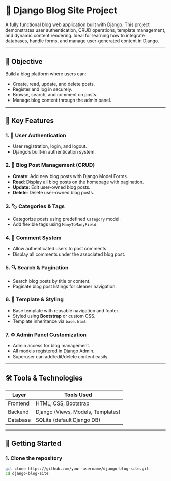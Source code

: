 # 📝 Django Blog Site Project

A fully functional blog web application built with Django. This project demonstrates user authentication, CRUD operations, template management, and dynamic content rendering. Ideal for learning how to integrate databases, handle forms, and manage user-generated content in Django.

---

## 🎯 Objective

Build a blog platform where users can:

- Create, read, update, and delete posts.
- Register and log in securely.
- Browse, search, and comment on posts.
- Manage blog content through the admin panel.

---

## 🔑 Key Features

### 1. 🔐 User Authentication
- User registration, login, and logout.
- Django’s built-in authentication system.

### 2. 📝 Blog Post Management (CRUD)
- **Create**: Add new blog posts with Django Model Forms.
- **Read**: Display all blog posts on the homepage with pagination.
- **Update**: Edit user-owned blog posts.
- **Delete**: Delete user-owned blog posts.

### 3. 🏷️ Categories & Tags
- Categorize posts using predefined `Category` model.
- Add flexible tags using `ManyToManyField`.

### 4. 💬 Comment System
- Allow authenticated users to post comments.
- Display all comments under the associated blog post.

### 5. 🔍 Search & Pagination
- Search blog posts by title or content.
- Paginate blog post listings for cleaner navigation.

### 6. 🎨 Template & Styling
- Base template with reusable navigation and footer.
- Styled using **Bootstrap** or custom CSS.
- Template inheritance via `base.html`.

### 7. ⚙️ Admin Panel Customization
- Admin access for blog management.
- All models registered in Django Admin.
- Superuser can add/edit/delete content easily.

---

## 🛠 Tools & Technologies

| Layer       | Tools Used                      |
|-------------|----------------------------------|
| Frontend    | HTML, CSS, Bootstrap             |
| Backend     | Django (Views, Models, Templates)|
| Database    | SQLite (default Django DB)       |

---

## 🚀 Getting Started

### 1. Clone the repository
```bash
git clone https://github.com/your-username/django-blog-site.git
cd django-blog-site
```

